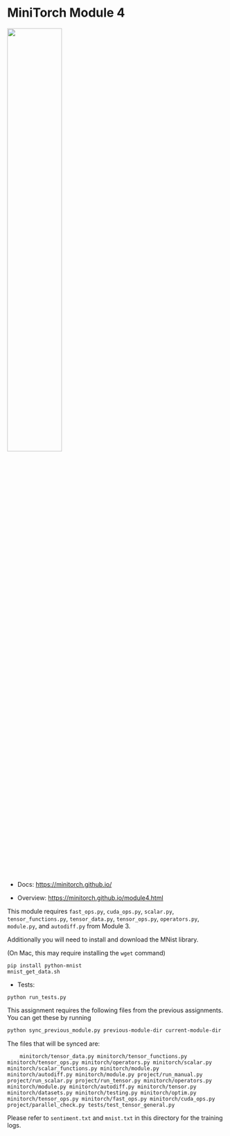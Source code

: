 # MiniTorch Module 4

<img src="https://minitorch.github.io/minitorch.svg" width="50%">

* Docs: https://minitorch.github.io/

* Overview: https://minitorch.github.io/module4.html

This module requires `fast_ops.py`, `cuda_ops.py`, `scalar.py`, `tensor_functions.py`, `tensor_data.py`, `tensor_ops.py`, `operators.py`, `module.py`, and `autodiff.py` from Module 3.


Additionally you will need to install and download the MNist library.

(On Mac, this may require installing the `wget` command)

```
pip install python-mnist
mnist_get_data.sh
```


* Tests:

```
python run_tests.py
```

This assignment requires the following files from the previous assignments. You can get these by running

```bash
python sync_previous_module.py previous-module-dir current-module-dir
```

The files that will be synced are:

        minitorch/tensor_data.py minitorch/tensor_functions.py minitorch/tensor_ops.py minitorch/operators.py minitorch/scalar.py minitorch/scalar_functions.py minitorch/module.py minitorch/autodiff.py minitorch/module.py project/run_manual.py project/run_scalar.py project/run_tensor.py minitorch/operators.py minitorch/module.py minitorch/autodiff.py minitorch/tensor.py minitorch/datasets.py minitorch/testing.py minitorch/optim.py minitorch/tensor_ops.py minitorch/fast_ops.py minitorch/cuda_ops.py project/parallel_check.py tests/test_tensor_general.py


Please refer to `sentiment.txt` and `mnist.txt` in this directory for the training logs.